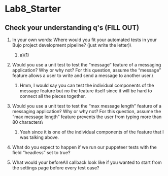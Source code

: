 # Lab8_Starter

## Check your understanding q's (FILL OUT)
1. In your own words: Where would you fit your automated tests in your Bujo project development pipeline? (just write the letter)\
   1. a)(1)

2. Would you use a unit test to test the “message” feature of a messaging application? Why or why not? For this question, assume the “message” feature allows a user to write and send a message to another user.\
   1. Hmm, I would say you can test the individual components of the message feature but no the feature itself since it will be hard to connect all the pieces together.

3. Would you use a unit test to test the “max message length” feature of a messaging application? Why or why not? For this question, assume the “max message length” feature prevents the user from typing more than 80 characters\
   1. Yeah since it is one of the individual components of the feature that I was talking above.
   
4. What do you expect to happen if we run our puppeteer tests with the field “headless” set to true?

5. What would your beforeAll callback look like if you wanted to start from the settings page before every test case?

